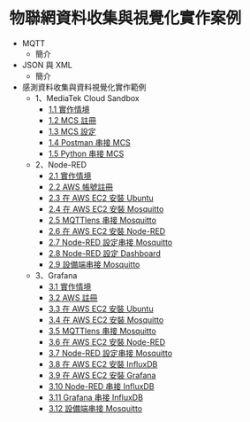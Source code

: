 # 物聯網資料收集與視覺化實作案例

* MQTT
  * 簡介
* JSON 與 XML
  * 簡介
* 感測資料收集與資料視覺化實作範例
  * 1、MediaTek Cloud Sandbox
    * [1.1 實作情境](https://oranwind.org/-data-visualization-gan-ce-zi-liao-shou-ji-yu-zi-liao-shi-jue-hua-shi-zuo-qing-jing-mcs/)
    * [1.2 MCS 註冊](https://oranwind.org/-mcs-mediatek-cloud-sandbox-zhu-ce-jiao-xue/)
    * [1.3 MCS 設定](https://oranwind.org/-mcs-mediatek-cloud-sandbox-she-ding/)
    * [1.4 Postman 串接 MCS](https://oranwind.org/-data-visualization-postman-chuan-jie-mcs/)
    * [1.5 Python 串接 MCS](https://oranwind.org/-data-visualization-python-chuan-jie-mcs/)
  * 2、Node-RED
    * [2.1 實作情境](https://oranwind.org/-data-visualization-gan-ce-zi-liao-shou-ji-yu-zi-liao-shi-jue-hua-shi-zuo-qing-jing-node-red/)
    * [2.2 AWS 帳號註冊](https://oranwind.org/-aws-zhu-ce-aws-zhang-hao/)
    * [2.3 在 AWS EC2 安裝 Ubuntu]()
    * [2.4 在 AWS EC2 安裝 Mosquitto](https://oranwind.org/-edge-zai-ubuntu-an-zhuang-mosquitto-mqtt-broker-part-2/)
    * [2.5 MQTTlens 串接 Mosquitto]()
    * [2.6 在 AWS EC2 安裝 Node-RED]()
    * [2.7 Node-RED 設定串接 Mosquitto]()
    * [2.8 Node-RED 設定 Dashboard]()
    * [2.9 設備端串接 Mosquitto]()
  * 3、Grafana
    * [3.1 實作情境]()
    * [3.2 AWS 註冊](https://oranwind.org/-aws-zhu-ce-aws-zhang-hao/)
    * [3.3 在 AWS EC2 安裝 Ubuntu]()
    * [3.4 在 AWS EC2 安裝 Mosquitto](https://oranwind.org/-edge-zai-ubuntu-an-zhuang-mosquitto-mqtt-broker-part-2/)
    * [3.5 MQTTlens 串接 Mosquitto]()
    * [3.6 在 AWS EC2 安裝 Node-RED]()
    * [3.7 Node-RED 設定串接 Mosquitto]()
    * [3.8 在 AWS EC2 安裝 InfluxDB]()
    * [3.9 在 AWS EC2 安裝 Grafana]()
    * [3.10 Node-RED 串接 InfluxDB]()
    * [3.11 Grafana 串接 InfluxDB]()
    * [3.12 設備端串接 Mosquitto]()

